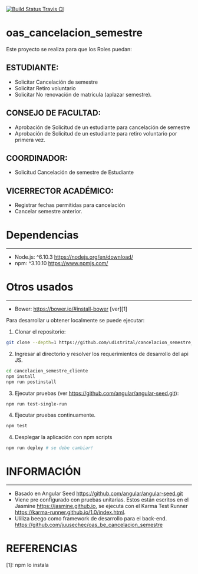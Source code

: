[![Build Status Travis CI](https://travis-ci.org/udistrital/cancelacion_semestre_cliente.svg?branch=master)](https://travis-ci.org/udistrital/cancelacion_semestre_cliente)

# oas_cancelacion_semestre
Este proyecto se realiza para que los Roles puedan:

## ESTUDIANTE:

* Solicitar Cancelación de semestre
* Solicitar Retiro voluntario
* Solicitar No renovación de matrícula (aplazar semestre).

## CONSEJO DE FACULTAD:

* Aprobación de Solicitud de un estudiante para cancelación de semestre
* Aprobación de Solicitud de un estudiante para retiro voluntario por primera vez.

## COORDINADOR:

* Solicitud Cancelación de semestre de Estudiante

## VICERRECTOR ACADÉMICO:

* Registrar fechas permitidas para cancelación
* Cancelar semestre anterior.

# Dependencias
-----------------------------
- Node.js: ^6.10.3  https://nodejs.org/en/download/
- npm: ^3.10.10 https://www.npmjs.com/

# Otros usados
-----------------------------
- Bower: https://bower.io/#install-bower [ver][1]

Para desarrollar u obtener localmente se puede ejecutar:
1) Clonar el repositorio:
```bash
git clone --depth=1 https://github.com/udistrital/cancelacion_semestre_cliente
```

2) Ingresar al directorio y resolver los requerimientos de desarrollo del api JS.
```bash
cd cancelacion_semestre_cliente
npm install
npm run postinstall
```

3) Ejecutar pruebas (ver https://github.com/angular/angular-seed.git):
```bash
npm run test-single-run
```

4) Ejecutar pruebas continuamente.
```bash
npm test
```

4) Desplegar la aplicación con npm scripts
```bash
npm run deploy # se debe cambiar!
```

# INFORMACIÓN
-------------
* Basado en Angular Seed https://github.com/angular/angular-seed.git
* Viene pre configurado con pruebas unitarias. Estos están escritos en el Jasmine https://jasmine.github.io, se ejecuta con el Karma Test Runner https://karma-runner.github.io/1.0/index.html.
* Uliliza beego como framework de desarrollo para el back-end. https://github.com/juusechec/oas_be_cancelacion_semestre

# REFERENCIAS
[1]: npm lo instala

